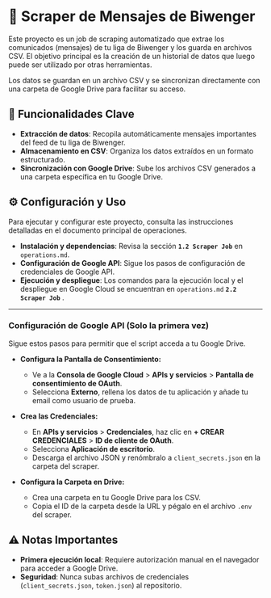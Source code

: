 # 🤖 Scraper de Mensajes de Biwenger

Este proyecto es un job de scraping automatizado que extrae los comunicados (mensajes) de tu liga de Biwenger y los guarda en archivos CSV. El objetivo principal es la creación de un historial de datos que luego puede ser utilizado por otras herramientas.

Los datos se guardan en un archivo CSV y se sincronizan directamente con una carpeta de Google Drive para facilitar su acceso.

## 🚀 Funcionalidades Clave

* **Extracción de datos**: Recopila automáticamente mensajes importantes del feed de tu liga de Biwenger.
* **Almacenamiento en CSV**: Organiza los datos extraídos en un formato estructurado.
* **Sincronización con Google Drive**: Sube los archivos CSV generados a una carpeta específica en tu Google Drive.

## ⚙️ Configuración y Uso

Para ejecutar y configurar este proyecto, consulta las instrucciones detalladas en el documento principal de operaciones.

* **Instalación y dependencias**: Revisa la sección **`1.2 Scraper Job`** en `operations.md`.
* **Configuración de Google API**: Sigue los pasos de configuración de credenciales de Google API.
* **Ejecución y despliegue**: Los comandos para la ejecución local y el despliegue en Google Cloud se encuentran en `operations.md` **`2.2 Scraper Job`** .

---

### **Configuración de Google API (Solo la primera vez)**

Sigue estos pasos para permitir que el script acceda a tu Google Drive.

* **Configura la Pantalla de Consentimiento:**
    * Ve a la **Consola de Google Cloud** > **APIs y servicios** > **Pantalla de consentimiento de OAuth**.
    * Selecciona **Externo**, rellena los datos de tu aplicación y añade tu email como usuario de prueba.

* **Crea las Credenciales:**
    * En **APIs y servicios** > **Credenciales**, haz clic en **+ CREAR CREDENCIALES** > **ID de cliente de OAuth**.
    * Selecciona **Aplicación de escritorio**.
    * Descarga el archivo JSON y renómbralo a `client_secrets.json` en la carpeta del scraper.

* **Configura la Carpeta en Drive:**
    * Crea una carpeta en tu Google Drive para los CSV.
    * Copia el ID de la carpeta desde la URL y pégalo en el archivo `.env` del scraper.

## ⚠️ Notas Importantes

* **Primera ejecución local**: Requiere autorización manual en el navegador para acceder a Google Drive.
* **Seguridad**: Nunca subas archivos de credenciales (`client_secrets.json`, `token.json`) al repositorio.